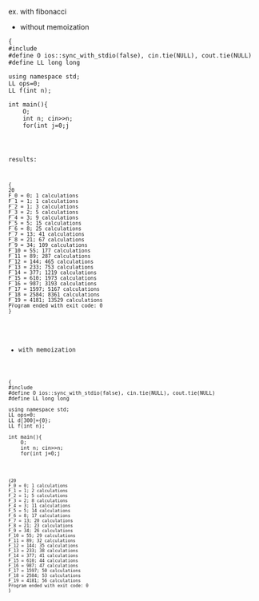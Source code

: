 ex. with fibonacci
- without memoization
<pre><code>{
#include <iostream>
#define O ios::sync_with_stdio(false), cin.tie(NULL), cout.tie(NULL)
#define LL long long

using namespace std;
LL ops=0;
LL f(int n);

int main(){
    O;
    int n; cin>>n;
    for(int j=0;j<n;j++)
    {
        cout << "F_" << j << " = " << f(j) << "; " << ops << " calculations" <<"\n";
        ops=0;
    }
    return 0;
}

LL f(int n){
    ops++;
    if(n==0) return 0;
    if(n==1) return 1;
    
    return f(n-2)+f(n-1);
}
}</code></pre>


results:

<pre><code>{
20
F_0 = 0; 1 calculations
F_1 = 1; 1 calculations
F_2 = 1; 3 calculations
F_3 = 2; 5 calculations
F_4 = 3; 9 calculations
F_5 = 5; 15 calculations
F_6 = 8; 25 calculations
F_7 = 13; 41 calculations
F_8 = 21; 67 calculations
F_9 = 34; 109 calculations
F_10 = 55; 177 calculations
F_11 = 89; 287 calculations
F_12 = 144; 465 calculations
F_13 = 233; 753 calculations
F_14 = 377; 1219 calculations
F_15 = 610; 1973 calculations
F_16 = 987; 3193 calculations
F_17 = 1597; 5167 calculations
F_18 = 2584; 8361 calculations
F_19 = 4181; 13529 calculations
Program ended with exit code: 0
}</code></pre>


- with memoization
<pre><code>{
#include <iostream>
#define O ios::sync_with_stdio(false), cin.tie(NULL), cout.tie(NULL)
#define LL long long

using namespace std;
LL ops=0;
LL d[300]={0};
LL f(int n);

int main(){
    O;
    int n; cin>>n;
    for(int j=0;j<n;j++)
    {
        cout << "F_" << j << " = " << f(j) << "; " << ops << " calculations" <<"\n";
        
    }
    return 0;
}

LL f(int n){
    ops++;
    if(d[n]) return d[n];
    if(n==0) return 0;
    if(n==1) return 1;
    
    return d[n]=f(n-2)+f(n-1);
}

}</code></pre>


<pre><code>{20
F_0 = 0; 1 calculations
F_1 = 1; 2 calculations
F_2 = 1; 5 calculations
F_3 = 2; 8 calculations
F_4 = 3; 11 calculations
F_5 = 5; 14 calculations
F_6 = 8; 17 calculations
F_7 = 13; 20 calculations
F_8 = 21; 23 calculations
F_9 = 34; 26 calculations
F_10 = 55; 29 calculations
F_11 = 89; 32 calculations
F_12 = 144; 35 calculations
F_13 = 233; 38 calculations
F_14 = 377; 41 calculations
F_15 = 610; 44 calculations
F_16 = 987; 47 calculations
F_17 = 1597; 50 calculations
F_18 = 2584; 53 calculations
F_19 = 4181; 56 calculations
Program ended with exit code: 0
}</code></pre>
